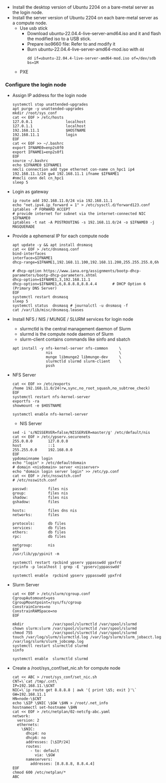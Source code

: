 * Install the desktop version of Ubuntu 2204 on a    bare-metal server as the login node.
* Install the server  version of Ubuntu 2204 on each bare-metal server as a compute node.
  * Use usb stick
    * Download ubuntu-22.04.4-live-server-amd64.iso and  it and flash the modified iso to a USB stick.
    * Prepare iso9660 file: Refer to and modify it
    * Burn ubuntu-22.04.4-live-server-amd64-mod.iso with ```dd```
      ```shell
      dd if=ubuntu-22.04.4-live-server-amd64-mod.iso of=/dev/sdb bs=1M
      ```
  * PXE
### Configure the login node
  * Assign IP address for the login node
    ```shell
    systemctl stop unattended-upgrades
    apt purge -y unattended-upgrades
    mkdir /root/sys_conf 
    cat << EOF > /etc/hosts
    127.0.0.1               localhost
    127.0.1.1               localhost
    192.168.11.1            $HOSTNAME
    192.168.11.1            login
    EOF
    cat << EOF >> ~/.bashrc 
    export IFNAME0=enp2s0f0
    export IFNAME1=enp2s0f1
    EOF
    source ~/.bashrc
    echo $IFNAME0 $IFNAME1
    nmcli connection add type ethernet con-name cn_hpc1 ip4 192.168.11.1/24 gw4 192.168.11.1 ifname $IFNAME1 
    #nmcli conn del cn_hpc1
    sleep 5
    ```
  * Login as gateway
    ```
    ip route add 192.168.11.0/24 via 192.168.11.1
    echo "net.ipv4.ip_forward = 1" > /etc/sysctl.d/forward123.conf
    iptables -P FORWARD ACCEPT
    # provide internet for subnet via the internet-connected NIC $IFNAME0
    iptables -t nat -A POSTROUTING -s 192.168.11.0/24 -o $IFNAME0 -j MASQUERADE 
    ```
  * Provide a ephemeral IP for each compute node
    ```shell 
    apt update -y && apt install dnsmasq
    cat << EOF > /etc/dnsmasq.conf
    bind-interfaces 
    interface=$IFNAME1
    dhcp-range=$IFNAME1,192.168.11.100,192.168.11.200,255.255.255.0,6h
  
    # dhcp-option https://www.iana.org/assignments/bootp-dhcp-parameters/bootp-dhcp-parameters.xhtml
    dhcp-option=$IFNAME1,3,192.168.11.1  
    dhcp-option=$IFNAME1,6,8.8.8.8,8.8.4.4       # DHCP Option 6 (Primary DNS Server) 
    EOF
    systemctl restart dnsmasq
    sleep 5
    systemctl status  dnsmasq # journalctl -u dnsmasq -f 
    cat /var/lib/misc/dnsmasq.leases 
    ```
  * Install NFS / NIS / MUNGE / SLURM services for login node
    * slurmctld is the central management daemon of Slurm
    * slurmd is the compute node daemon of Slurm
    * slurm-client contains commands like sinfo and sbatch 
    ```shell
    apt install -y nfs-kernel-server nfs-common     \
                   nis                              \
                   munge libmunge2 libmunge-dev     \
                   slurmctld slurmd slurm-client    \
                   pssh 
    ```
  * NFS Server
    ```shell
    cat << EOF >> /etc/exports
    /home 192.168.11.0/24(rw,sync,no_root_squash,no_subtree_check)
    EOF
    systemctl restart nfs-kernel-server
    exportfs -ra
    showmount -e $HOSTNAME

    systemctl enable nfs-kernel-server
    ```
    * NIS Server
    ```shell
    sed -i 's/NISSERVER=false/NISSERVER=master/g' /etc/default/nis
    cat << EOF > /etc/ypserv.securenets 
    255.0.0.0       127.0.0.0
    host            ::1 
    255.255.0.0     192.168.0.0
    EOF
    ypdomainname login
    echo "login" > /etc/defaultdomain 
    # domain <nisdomain> server <nisserver>
    echo "domain login server login" >> /etc/yp.conf
    cat << EOF > /etc/nsswitch.conf 
    # /etc/nsswitch.conf 

    passwd:         files nis 
    group:          files nis
    shadow:         files nis
    gshadow:        files

    hosts:          files dns nis
    networks:       files

    protocols:      db files
    services:       db files
    ethers:         db files
    rpc:            db files

    netgroup:       nis
    EOF
    /usr/lib/yp/ypinit -m

    systemctl restart rpcbind ypserv yppasswdd ypxfrd
    rpcinfo -p localhost | grep -E 'ypserv|yppasswdd'

    systemctl enable  rpcbind ypserv yppasswdd ypxfrd
    ```
  * Slurm Server
    ```shell
    cat << EOF > /etc/slurm/cgroup.conf 
    CgroupAutomount=yes
    CgroupMountpoint=/sys/fs/cgroup
    ConstrainCores=no
    ConstrainRAMSpace=no
    EOF

    mkdir             /var/spool/slurmctld /var/spool/slurmd 
    chown slurm:slurm /var/spool/slurmctld /var/spool/slurmd 
    chmod 755         /var/spool/slurmctld /var/spool/slurmd 
    touch /var/log/slurm/slurmctld.log /var/log/slurm/slurm_jobacct.log /var/log/slurm/slurm_jobcomp.log
    systemctl restart slurmctld slurmd 
    sinfo

    systemctl enable  slurmctld slurmd      
    ```
  
  * Create a /root/sys_conf/set_nic.sh for compute node
    ```shell
    cat << ABC > /root/sys_conf/set_nic.sh
    CNT=\`cat /tmp/.cnt\`
    IP=192.168.11.\$CNT
    NIC=\`ip route get 8.8.8.8 | awk '{ print \$5; exit }'\` 
    GW=192.168.11.1
    HN=node-\$CNT
    echo \$IP \$NIC \$GW \$HN > /root/.net_info 
    hostnamectl set-hostname \$HN
    cat << EOF > /etc/netplan/02-netcfg-abc.yaml
    network:
      version: 2
      ethernets:
        \$NIC: 
          dhcp4: no
          dhcp6: no
          addresses: [\$IP/24]
          routes:
            - to: default
              via: \$GW
          nameservers:
            addresses: [8.8.8.8, 8.8.4.4]
    EOF
    chmod 600 /etc/netplan/*
    ABC
    ``` 